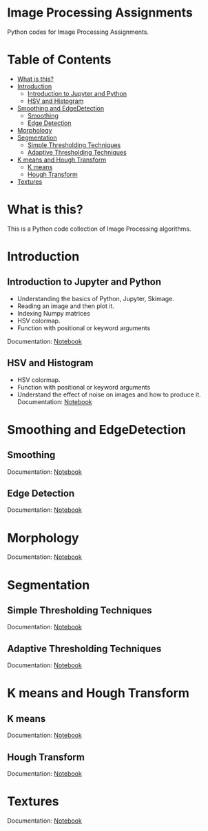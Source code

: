 
# Image Processing Assignments

Python codes for Image Processing Assignments.


# Table of Contents
   * [What is this?](#what-is-this)
   * [Introduction](#Introduction)
      * [Introduction to Jupyter and Python](#Introduction-to-Jupyter-and-Python)
      * [HSV and Histogram](#HSV-and-Histogram)
   * [Smoothing and EdgeDetection](#Smoothing-and-EdgeDetection)
      * [Smoothing](#Smoothing)
      * [Edge Detection](#Edge-Detection)
   * [Morphology](#Morphology)
   * [Segmentation](#Segmentation)
      * [Simple Thresholding Techniques](#Simple-Thresholding-Techniques)
      * [Adaptive Thresholding Techniques](#Adaptive-Thresholding-Techniques)
   * [K means and Hough Transform](#K-means-and-Hough-Transform)
      * [K means](#K-means)
      * [Hough Transform](#Hough-Transform)
   * [Textures](#Textures)
  
# What is this?

This is a Python code collection of Image Processing algorithms.

# Introduction

## Introduction to Jupyter and Python
- Understanding the basics of Python, Jupyter, Skimage.
- Reading an image and then plot it.
- Indexing Numpy matrices
- HSV colormap.
- Function with positional or keyword arguments

Documentation: [Notebook](https://github.com/marwankefah/Image-Processing-Assignments/blob/master/Introduction%20to%20Jupyter%20%26%20Python%20(HSV%2CHistogram%20Lab)/Lab_1_std.ipynb)

## HSV and Histogram

- HSV colormap.
- Function with positional or keyword arguments
- Understand the effect of noise on images and how to produce it.
Documentation: [Notebook](https://github.com/marwankefah/Image-Processing-Assignments/blob/master/Introduction%20to%20Jupyter%20%26%20Python%20(HSV%2CHistogram%20Lab)/Lab_1_std.ipynb)


# Smoothing and EdgeDetection
## Smoothing
Documentation: [Notebook](https://github.com/marwankefah/Image-Processing-Assignments/blob/master/Smoothing%20%26%20EdgeDetection/lab4_part1_smoothing_STD/Lab_4_part1_STD.ipynb)
## Edge Detection
Documentation: [Notebook](https://github.com/marwankefah/Image-Processing-Assignments/blob/master/Smoothing%20%26%20EdgeDetection/Lab4_part2_edge_detectionSTD/Lab_5_STD.ipynb)

# Morphology
Documentation: [Notebook](https://github.com/marwankefah/Image-Processing-Assignments/blob/master/Morphology/lab5-STD.ipynb)

# Segmentation
## Simple Thresholding Techniques
Documentation: [Notebook](https://github.com/marwankefah/Image-Processing-Assignments/blob/master/Segmentation/lab06-seg-part1/Lab_6_STD.ipynb)
## Adaptive Thresholding Techniques
Documentation: [Notebook]()

# K means and Hough Transform
## K means
Documentation: [Notebook](https://github.com/marwankefah/Image-Processing-Assignments/blob/master/K-means%20%26%20Hough%20Transform/Lab_8_STD.ipynb)

## Hough Transform
Documentation: [Notebook](https://github.com/marwankefah/Image-Processing-Assignments/blob/master/K-means%20%26%20Hough%20Transform/Lab_8_STD.ipynb)


# Textures
Documentation: [Notebook](https://github.com/marwankefah/Image-Processing-Assignments/blob/master/Textures/lab08_STD_texture.ipynb)


